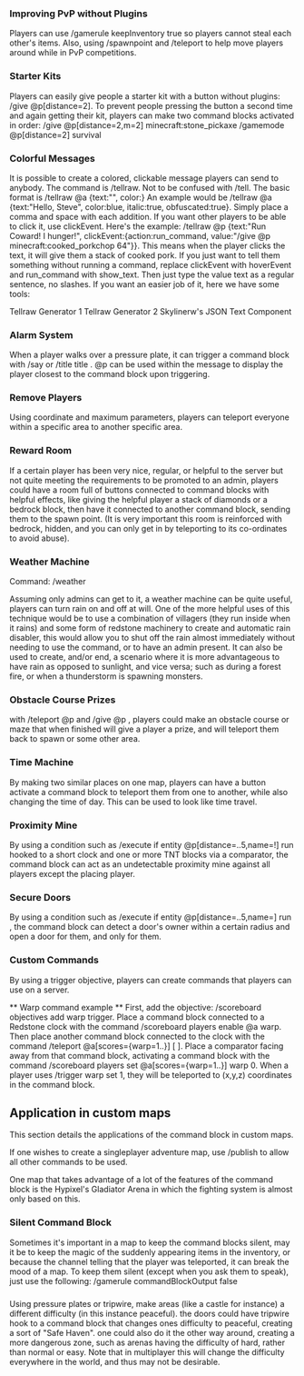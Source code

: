 ### Improving PvP without Plugins
Players can use /gamerule keepInventory true so players cannot steal each other's items. Also, using /spawnpoint <x> <y> <z> and /teleport <x> <y> <z> to help move players around while in PvP competitions.

### Starter Kits
Players can easily give people a starter kit with a button without plugins: /give @p[distance=2]. 
To prevent people pressing the button a second time and again getting their kit, players can make two command blocks activated in order: /give @p[distance=2,m=2] minecraft:stone_pickaxe
/gamemode @p[distance=2] survival

### Colorful Messages
It is possible to create a colored, clickable message players can send to anybody. The command is /tellraw. Not to be confused with /tell. The basic format is /tellraw @a {text:"", color:<color>}
An example would be /tellraw @a {text:"Hello, Steve", color:blue, italic:true, obfuscated:true}. Simply place a comma and space with each addition. If you want other players to be able to click it, use clickEvent. Here's the example: /tellraw @p {text:"Run Coward! I hunger!", clickEvent:{action:run_command, value:"/give @p minecraft:cooked_porkchop 64"}}. This means when the player clicks the text, it will give them a stack of cooked pork. If you just want to tell them something without running a command, replace clickEvent with hoverEvent and run_command with show_text. Then just type the value text as a regular sentence, no slashes. If you want an easier job of it, here we have some tools:

Tellraw Generator 1
Tellraw Generator 2
Skylinerw's JSON Text Component
### Alarm System
When a player walks over a pressure plate, it can trigger a command block with /say <message> or /title <player> title <message>. @p can be used within the message to display the player closest to the command block upon triggering.

### Remove Players
Using coordinate and maximum parameters, players can teleport everyone within a specific area to another specific area.

### Reward Room
If a certain player has been very nice, regular, or helpful to the server but not quite meeting the requirements to be promoted to an admin, players could have a room full of buttons connected to command blocks with helpful effects, like giving the helpful player a stack of diamonds or a bedrock block, then have it connected to another command block, sending them to the spawn point. (It is very important this room is reinforced with bedrock, hidden, and you can only get in by teleporting to its co-ordinates to avoid abuse).

### Weather Machine
Command: /weather <weather>

Assuming only admins can get to it, a weather machine can be quite useful, players can turn rain on and off at will. One of the more helpful uses of this technique would be to use a combination of villagers (they run inside when it rains) and some form of redstone machinery to create and automatic rain disabler, this would allow you to shut off the rain almost immediately without needing to use the command, or to have an admin present. It can also be used to create, and/or end, a scenario where it is more advantageous to have rain as opposed to sunlight, and vice versa; such as during a forest fire, or when a thunderstorm is spawning monsters.

### Obstacle Course Prizes
with /teleport @p <x> <y> <z> and /give @p <item>, players could make an obstacle course or maze that when finished will give a player a prize, and will teleport them back to spawn or some other area.

### Time Machine
By making two similar places on one map, players can have a button activate a command block to teleport them from one to another, while also changing the time of day. This can be used to look like time travel.

### Proximity Mine
By using a condition such as /execute if entity @p[distance=..5,name=!<placing player>] run <command> hooked to a short clock and one or more TNT blocks via a comparator, the command block can act as an undetectable proximity mine against all players except the placing player.

### Secure Doors
By using a condition such as /execute if entity @p[distance=..5,name=<owner>] run <command>, the command block can detect a door's owner within a certain radius and open a door for them, and only for them.

### Custom Commands
By using a trigger objective, players can create commands that players can use on a server.

** Warp command example **
First, add the objective: /scoreboard objectives add warp trigger. Place a command block connected to a Redstone clock with the command /scoreboard players enable @a warp. Then place another command block connected to the clock with the command /teleport @a[scores={warp=1..}] <x> <y> <z> [<y-rot> <x-rot>]. Place a comparator facing away from that command block, activating a command block with the command /scoreboard players set @a[scores={warp=1..}] warp 0. When a player uses /trigger warp set 1, they will be teleported to (x,y,z) coordinates in the command block.




## Application in custom maps
This section details the applications of the command block in custom maps.

If one wishes to create a singleplayer adventure map, use /publish to allow all other commands to be used.

One map that takes advantage of a lot of the features of the command block is the Hypixel's Gladiator Arena in which the fighting system is almost only based on this.




### Silent Command Block
Sometimes it's important in a map to keep the command blocks silent, may it be to keep the magic of the suddenly appearing items in the inventory, or because the channel telling that the player was teleported, it can break the mood of a map. To keep them silent (except when you ask them to speak), just use the following:
/gamerule commandBlockOutput false

### 
Using pressure plates or tripwire, make areas (like a castle for instance) a different difficulty (in this instance peaceful). the doors could have tripwire hook to a command block that changes ones difficulty to peaceful, creating a sort of "Safe Haven". one could also do it the other way around, creating a more dangerous zone, such as arenas having the difficulty of hard, rather than normal or easy. Note that in multiplayer this will change the difficulty everywhere in the world, and thus may not be desirable.


